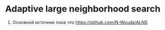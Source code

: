 # Adaptive large neighborhood search

1. Основной источник пока что https://github.com/N-Wouda/ALNS
